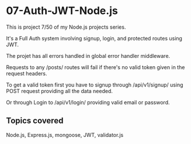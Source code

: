 # 07-Auth-JWT-Node.js

This is project 7/50 of my Node.js projects series. 

It's a Full Auth system involving signup, login, and protected routes using JWT. 

The projet has all errors handled in global error handler middleware.

Requests to any /posts/ routes will fail if there's no valid token given in the request headers.

To get a valid token first you have to signup through /api/v1/signup/ using POST request providing all the data needed.

Or through Login to /api/v1/login/ providing valid email or password.

## Topics covered
Node.js, Express.js, mongoose, JWT, validator.js

